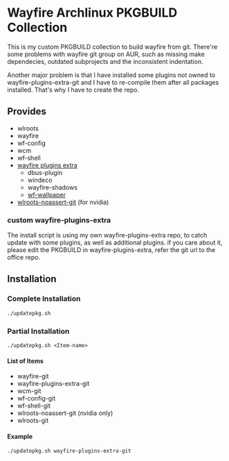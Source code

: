 Wayfire Archlinux PKGBUILD Collection
=====================
This is my custom PKGBUILD collection to build wayfire from git. There're some problems with wayfire git group on AUR, such as missing make dependecies, outdated subprojects and the inconsistent indentation. 

Another major problem is that I have installed some plugins not owned to wayfire-plugins-extra-git and I have to re-compile them after all packages installed. That's why I have to create the repo.

Provides
---------------------
* wlroots
* wayfire
* wf-config
* wcm
* wf-shell
* [wayfire plugins extra](https://)
    * dbus-plugin
    * windeco
    * wayfire-shadows
    * [wf-wallpaper](https://github.com/DankBSD/wf-wallpaper)
* [wlroots-noassert-git](https://github.com/danvd/wlroots-eglstreams) (for nvidia)

### custom wayfire-plugins-extra

The install script is using my own wayfire-plugins-extra repo, to catch update with some plugins, as well as additional plugins. if you care about it, please edit the PKGBUILD in wayfire-plugins-extra, refer the git url to the office repo.

Installation
---------------------

### Complete Installation

```bash
./updatepkg.sh
```

### Partial Installation

`./updatepkg.sh <Item-name>`

#### List of Items

* wayfire-git
* wayfire-plugins-extra-git
* wcm-git
* wf-config-git
* wf-shell-git
* wlroots-noassert-git (nvidia only)
* wlroots-git

#### Example

```bash
./updatepkg.sh wayfire-plugins-extra-git
```
